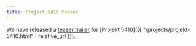 ```yaml
---
title: Project 5410 teaser
---
```

We have released a [teaser
trailer](https://www.youtube.com/channel/UCwJoBRj3Ap4C77osOCeWAIA) for [Projekt
5410]({{ "/projects/projekt-5410.html" | relative_url }}).
